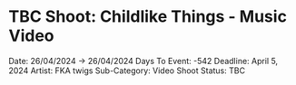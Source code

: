 # TBC Shoot: Childlike Things - Music Video

Date: 26/04/2024 → 26/04/2024
Days To Event: -542
Deadline: April 5, 2024
Artist: FKA twigs
Sub-Category: Video Shoot
Status: TBC